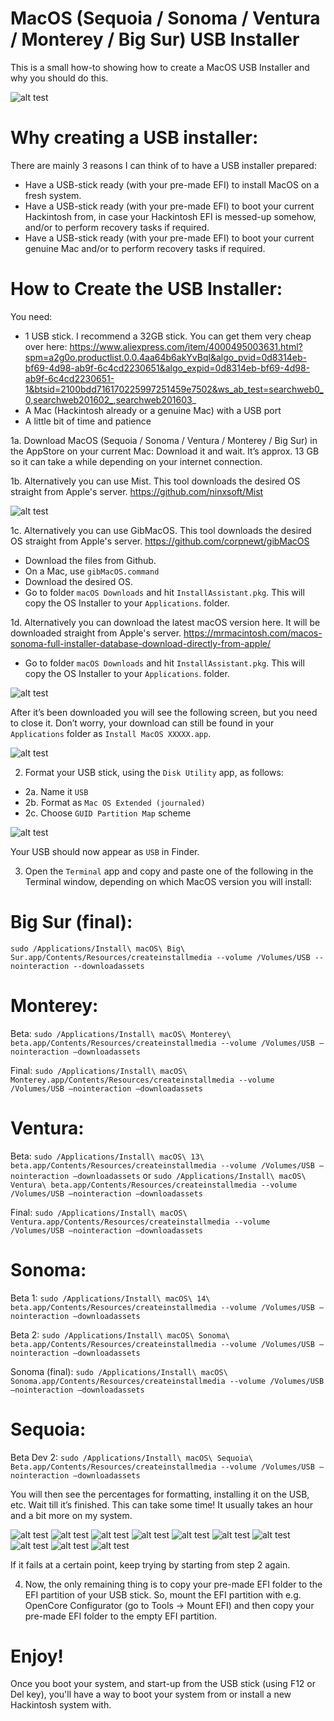 # MacOS (Sequoia / Sonoma / Ventura / Monterey / Big Sur) USB Installer

This is a small how-to showing how to create a MacOS USB Installer and why you should do this.

![alt test](/Pictures/USB-STICK-Vent-Sonoma.png)


# Why creating a USB installer:

There are mainly 3 reasons I can think of to have a USB installer prepared:
-	Have a USB-stick ready (with your pre-made EFI) to install MacOS on a fresh system.
-	Have a USB-stick ready (with your pre-made EFI) to boot your current Hackintosh from, in case your Hackintosh EFI is messed-up somehow, and/or to perform recovery tasks if required.
-	Have a USB-stick ready (with your pre-made EFI) to boot your current genuine Mac and/or to perform recovery tasks if required.


# How to Create the USB Installer:

You need:

-	1 USB stick. I recommend a 32GB stick. You can get them very cheap over here: 
https://www.aliexpress.com/item/4000495003631.html?spm=a2g0o.productlist.0.0.4aa64b6akYvBql&algo_pvid=0d8314eb-bf69-4d98-ab9f-6c4cd2230651&algo_expid=0d8314eb-bf69-4d98-ab9f-6c4cd2230651-1&btsid=2100bdd716170225997251459e7502&ws_ab_test=searchweb0_0,searchweb201602_,searchweb201603_
-	A Mac (Hackintosh already or a genuine Mac) with a USB port
-	A little bit of time and patience

1a.	Download MacOS (Sequoia / Sonoma / Ventura / Monterey / Big Sur) in the AppStore on your current Mac:
Download it and wait. It’s approx. 13 GB so it can take a while depending on your internet connection.

1b. Alternatively you can use Mist. This tool downloads the desired OS straight from Apple's server.
https://github.com/ninxsoft/Mist

![alt test](/Pictures/2023-10-31_08-22-29.png)

1c. Alternatively you can use GibMacOS. This tool downloads the desired OS straight from Apple's server.
https://github.com/corpnewt/gibMacOS

- Download the files from Github.
- On a Mac, use ```gibMacOS.command```
- Download the desired OS.
- Go to folder ```macOS Downloads``` and hit ```InstallAssistant.pkg```. This will copy the OS Installer to your ```Applications```. folder.

1d. Alternatively you can download the latest macOS version here. It will be downloaded straight from Apple's server. 
https://mrmacintosh.com/macos-sonoma-full-installer-database-download-directly-from-apple/
- Go to folder ```macOS Downloads``` and hit ```InstallAssistant.pkg```. This will copy the OS Installer to your ```Applications```. folder.

![alt test](/Pictures/2023-07-04_08-17-41.png)

After it’s been downloaded you will see the following screen, but you need to close it. Don’t worry, your download can still be found in your ```Applications``` folder as ```Install MacOS XXXXX.app```.

![alt test](/Pictures/2023-07-04_08-52-13.png)


2.	Format your USB stick, using the ```Disk Utility``` app, as follows:
- 2a. Name it ```USB```
- 2b. Format as ```Mac OS Extended (journaled)```
- 2c. Choose ```GUID Partition Map``` scheme

![alt test](/Pictures/usbformat.png)

Your USB should now appear as ```USB``` in Finder. 

3.	Open the ```Terminal``` app and copy and paste one of the following in the Terminal window, depending on which MacOS version you will install:

# Big Sur (final):
```sudo /Applications/Install\ macOS\ Big\ Sur.app/Contents/Resources/createinstallmedia --volume /Volumes/USB --nointeraction --downloadassets```

# Monterey:
Beta: 
```sudo /Applications/Install\ macOS\ Monterey\ beta.app/Contents/Resources/createinstallmedia --volume /Volumes/USB —nointeraction —downloadassets```

Final:
```sudo /Applications/Install\ macOS\ Monterey.app/Contents/Resources/createinstallmedia --volume /Volumes/USB —nointeraction —downloadassets```

# Ventura:
Beta:
```sudo /Applications/Install\ macOS\ 13\ beta.app/Contents/Resources/createinstallmedia --volume /Volumes/USB —nointeraction —downloadassets```
or
```sudo /Applications/Install\ macOS\ Ventura\ beta.app/Contents/Resources/createinstallmedia --volume /Volumes/USB —nointeraction —downloadassets```

Final:
```sudo /Applications/Install\ macOS\ Ventura.app/Contents/Resources/createinstallmedia --volume /Volumes/USB —nointeraction —downloadassets```


# Sonoma:
Beta 1:
```sudo /Applications/Install\ macOS\ 14\ beta.app/Contents/Resources/createinstallmedia --volume /Volumes/USB —nointeraction —downloadassets```

Beta 2:
```sudo /Applications/Install\ macOS\ Sonoma\ beta.app/Contents/Resources/createinstallmedia --volume /Volumes/USB —nointeraction —downloadassets```

Sonoma (final):
```sudo /Applications/Install\ macOS\ Sonoma.app/Contents/Resources/createinstallmedia --volume /Volumes/USB —nointeraction —downloadassets```

# Sequoia: 

Beta Dev 2:
```sudo /Applications/Install\ macOS\ Sequoia\ Beta.app/Contents/Resources/createinstallmedia --volume /Volumes/USB —nointeraction —downloadassets```

You will then see the percentages for formatting, installing it on the USB, etc. Wait till it’s finished. This can take some time! It usually takes an hour and a bit more on my system.

![alt test](/Pictures/2023-07-04_08-15-44.png)
![alt test](/Pictures/2023-07-04_08-16-04.png)
![alt test](/Pictures/2023-07-04_08-18-27.png)
![alt test](/Pictures/2023-07-04_08-18-37.png)
![alt test](/Pictures/2023-07-04_08-29-36.png)
![alt test](/Pictures/2023-07-04_08-30-40.png)
![alt test](/Pictures/2023-07-04_08-30-52.png)
![alt test](/Pictures/2023-07-04_08-31-05.png)
![alt test](/Pictures/2023-07-04_08-31-05.png)
![alt test](/Pictures/2023-07-04_08-32-18.png)

If it fails at a certain point, keep trying by starting from step 2 again. 

4.	Now, the only remaining thing is to copy your pre-made EFI folder to the EFI partition of your USB stick. So, mount the EFI partition with e.g. OpenCore Configurator (go to Tools -> Mount EFI) and then copy your pre-made EFI folder to the empty EFI partition. 

# Enjoy! 
Once you boot your system, and start-up from the USB stick (using F12 or Del key), you'll have a way to boot your system from or install a new Hackintosh system with. 
